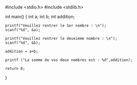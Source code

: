 #include <stdio.h>
#include <stdlib.h>
 
 
int main()
{
    int a;
    int b;
    int addition;
 
    printf("Veuillez rentrer le 1er nombre : \n");
    scanf("%d", &a);
 
    printf("Veuillez rentrer le deuxième nombre : \n");
    scanf("%d", &b);
 
    addition = a+b;
 
    printf ("La somme de vos deux nombres est : %d",addition);
 
    return 0;
}
